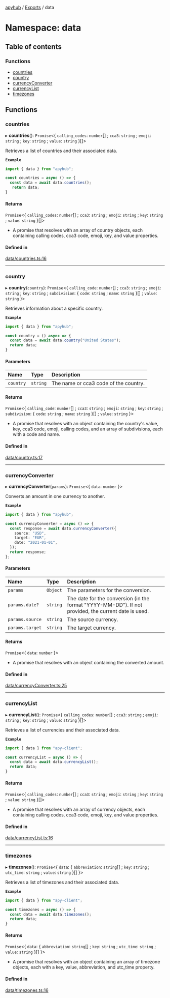 [apyhub](../README.md) / [Exports](../modules.md) / data

# Namespace: data

## Table of contents

### Functions

- [countries](data.md#countries)
- [country](data.md#country)
- [currencyConverter](data.md#currencyconverter)
- [currencyList](data.md#currencylist)
- [timezones](data.md#timezones)

## Functions

### countries

▸ **countries**(): `Promise`<{ `calling_codes`: `number`[] ; `cca3`: `string` ; `emoji`: `string` ; `key`: `string` ; `value`: `string`  }[]\>

Retrieves a list of countries and their associated data.

**`Example`**

```ts
import { data } from "apyhub";

const countries = async () => {
  const data = await data.countries();
   return data;
}
```

#### Returns

`Promise`<{ `calling_codes`: `number`[] ; `cca3`: `string` ; `emoji`: `string` ; `key`: `string` ; `value`: `string`  }[]\>

- A promise that resolves with an array of country objects, each containing calling codes, cca3 code, emoji, key, and value properties.

#### Defined in

[data/countries.ts:16](https://github.com/apyhub/apyhub.js/blob/d32691b/src/data/countries.ts#L16)

___

### country

▸ **country**(`country`): `Promise`<{ `calling_code`: `number`[] ; `cca3`: `string` ; `emoji`: `string` ; `key`: `string` ; `subdivision`: { `code`: `string` ; `name`: `string`  }[] ; `value`: `string`  }\>

Retrieves information about a specific country.

**`Example`**

```ts
import { data } from "apyhub";

const country = () async => {
  const data = await data.country("United States");
  return data;
}
```

#### Parameters

| Name | Type | Description |
| :------ | :------ | :------ |
| `country` | `string` | The name or cca3 code of the country. |

#### Returns

`Promise`<{ `calling_code`: `number`[] ; `cca3`: `string` ; `emoji`: `string` ; `key`: `string` ; `subdivision`: { `code`: `string` ; `name`: `string`  }[] ; `value`: `string`  }\>

- A promise that resolves with an object containing the country's value, key, cca3 code, emoji, calling codes, and an array of subdivisions, each with a code and name.

#### Defined in

[data/country.ts:17](https://github.com/apyhub/apyhub.js/blob/d32691b/src/data/country.ts#L17)

___

### currencyConverter

▸ **currencyConverter**(`params`): `Promise`<{ `data`: `number`  }\>

Converts an amount in one currency to another.

**`Example`**

```ts
import { data } from "apyhub";

const currencyConverter = async () => {
  const response = await data.currencyConverter({
    source: "USD",
    target: "EUR",
    date: "2021-01-01",
  });
  return response;
};
```

#### Parameters

| Name | Type | Description |
| :------ | :------ | :------ |
| `params` | `Object` | The parameters for the conversion. |
| `params.date?` | `string` | The date for the conversion (in the format "YYYY-MM-DD"). If not provided, the current date is used. |
| `params.source` | `string` | The source currency. |
| `params.target` | `string` | The target currency. |

#### Returns

`Promise`<{ `data`: `number`  }\>

- A promise that resolves with an object containing the converted amount.

#### Defined in

[data/currencyConverter.ts:25](https://github.com/apyhub/apyhub.js/blob/d32691b/src/data/currencyConverter.ts#L25)

___

### currencyList

▸ **currencyList**(): `Promise`<{ `calling_codes`: `number`[] ; `cca3`: `string` ; `emoji`: `string` ; `key`: `string` ; `value`: `string`  }[]\>

Retrieves a list of currencies and their associated data.

**`Example`**

```ts
import { data } from "apy-client";

const currencyList = async () => {
  const data = await data.currencyList();
  return data;
}
```

#### Returns

`Promise`<{ `calling_codes`: `number`[] ; `cca3`: `string` ; `emoji`: `string` ; `key`: `string` ; `value`: `string`  }[]\>

- A promise that resolves with an array of currency objects, each containing calling codes, cca3 code, emoji, key, and value properties.

#### Defined in

[data/currencyList.ts:16](https://github.com/apyhub/apyhub.js/blob/d32691b/src/data/currencyList.ts#L16)

___

### timezones

▸ **timezones**(): `Promise`<{ `data`: { `abbreviation`: `string`[] ; `key`: `string` ; `utc_time`: `string` ; `value`: `string`  }[]  }\>

Retrieves a list of timezones and their associated data.

**`Example`**

```ts
import { data } from "apy-client";

const timezones = async () => {
  const data = await data.timezones();
  return data;
}
```

#### Returns

`Promise`<{ `data`: { `abbreviation`: `string`[] ; `key`: `string` ; `utc_time`: `string` ; `value`: `string`  }[]  }\>

- A promise that resolves with an object containing an array of timezone objects, each with a key, value, abbreviation, and utc_time property.

#### Defined in

[data/timezones.ts:16](https://github.com/apyhub/apyhub.js/blob/d32691b/src/data/timezones.ts#L16)
